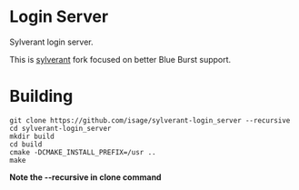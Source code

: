 Login Server
============

Sylverant login server.

This is [sylverant](http://sourceforge.net/projects/sylverant/) fork focused on better Blue Burst support.


Building
========


```
git clone https://github.com/isage/sylverant-login_server --recursive
cd sylverant-login_server
mkdir build
cd build
cmake -DCMAKE_INSTALL_PREFIX=/usr ..
make
```

**Note the --recursive in clone command**